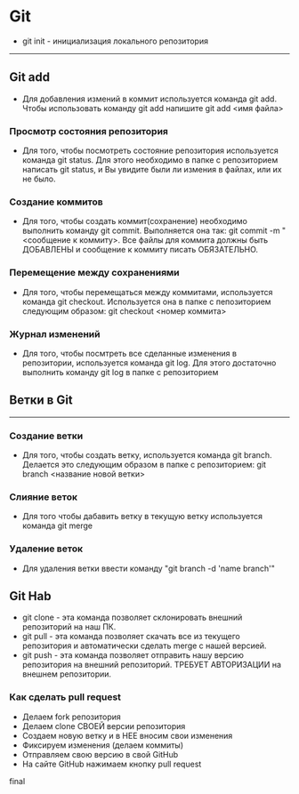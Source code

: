 # Git

* git init - инициализация локального репозитория
___
## Git add

* Для добавления измений в коммит используется команда git add. Чтобы использовать команду git add напишите git add <имя файла>

### Просмотр состояния репозитория

* Для того, чтобы посмотреть состояние репозитория используется команда git status. Для этого необходимо в папке с репозиторием написать git status, и Вы увидите были ли измения в файлах, или их не было.

### Создание коммитов

* Для того, чтобы создать коммит(сохранение) необходимо выполнить команду git commit. Выполняется она так: git commit -m "<сообщение к коммиту>. Все файлы для коммита должны быть ДОБАВЛЕНЫ и сообщение к коммиту писать ОБЯЗАТЕЛЬНО.

### Перемещение между сохранениями

* Для того, чтобы перемещаться между коммитами, используется команда git checkout. Используется она в папке с пепозиторием следующим образом: git checkout <номер коммита>

### Журнал изменений

* Для того, чтобы посмтреть все сделанные изменения в репозитории, используется команда git log. Для этого достаточно выполнить команду git log в папке с репозиторием
## Ветки в Git
___
### Создание ветки

* Для того, чтобы создать ветку, используется команда git branch. Делается это следующим образом в папке с репозиторием: git branch <название новой ветки>

### Слияние веток

* Для того чтобы дабавить ветку в текущую ветку используется команда git merge

### Удаление веток

* Для удаления ветки ввести команду "git branch -d 'name branch'"

## Git Hab
* git clone - эта команда позволяет склонировать внешний репозиторий на наш ПК.
* git pull - эта команда позволяет скачать все из текущего репозитория и автоматически сделать merge с нашей версией.
* git push - эта команда позволяет отправить нашу версию репозитория на внешний репозиторий. ТРЕБУЕТ АВТОРИЗАЦИИ на внешнем репозитории.
### Как сделать pull request
* Делаем fork репозитория
* Делаем clone СВОЕЙ версии репозитория
* Создаем новую ветку и в НЕЕ вносим свои изменения
* Фиксируем изменения (делаем коммиты)
* Отправляем свою версию в свой GitHub
* На сайте GitHub нажимаем кнопку pull request 


final
